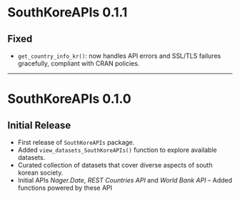 # SouthKoreAPIs 0.1.1

## Fixed
- `get_country_info_kr()`: now handles API errors and SSL/TLS failures gracefully, compliant with CRAN policies.

---

# SouthKoreAPIs 0.1.0

## Initial Release

- First release of `SouthKoreAPIs` package.
- Added `view_datasets_SouthKoreAPIs()` function to explore available datasets.
- Curated collection of datasets that cover diverse aspects of south korean society.
- Initial APIs *Nager.Date*, *REST Countries API* and *World Bank API* – Added functions powered by these API
